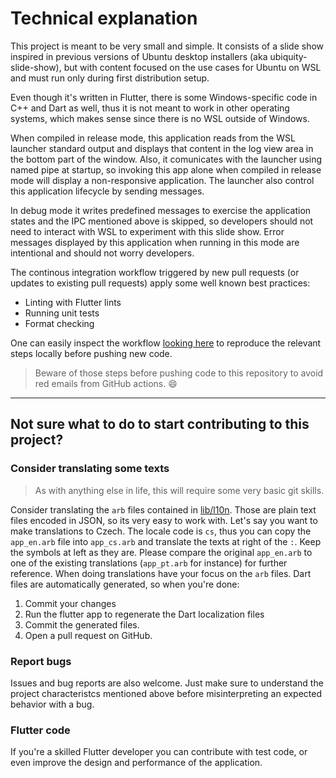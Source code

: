 # Technical explanation

This project is meant to be very small and simple. It consists of a slide show inspired in previous versions of Ubuntu desktop installers (aka ubiquity-slide-show), but with content focused on the use cases for Ubuntu on WSL and must run only during first distribution setup.

Even though it's written in Flutter, there is some Windows-specific code in C++ and Dart as well, thus it is not meant to work in other operating systems, which makes sense since there is no WSL outside of Windows.

When compiled in release mode, this application reads from the WSL launcher standard output and displays that content in the log view area in the bottom part of the window. Also, it comunicates with the launcher using named pipe at startup, so invoking this app alone when compiled in release mode will display a non-responsive application. The launcher also control this application lifecycle by sending messages.

In debug mode it writes predefined messages to exercise the application states and the IPC mentioned above is skipped, so developers should not need to interact with WSL to experiment with this slide show. Error messages displayed by this application when running in this mode are intentional and should not worry developers.

The continous integration workflow triggered by new pull requests (or updates to existing pull requests) apply some well known best practices:

- Linting with Flutter lints
- Running unit tests
- Format checking

One can easily inspect the workflow [looking here](../.github/workflows/flutter-ci.yaml) to reproduce the relevant steps locally before pushing new code.

> Beware of those steps before pushing code to this repository to avoid red emails from GitHub actions. :smile:

---

## Not sure what to do to start contributing to this project?


### Consider translating some texts

> As with anything else in life, this will require some very basic git skills.

Consider translating the `arb` files contained in [lib/l10n](../lib/l10n/). Those are plain text files encoded in JSON, so its very easy to work with. Let's say you want to make translations to Czech. The locale code is `cs`, thus you can copy the `app_en.arb` file into `app_cs.arb` and translate the texts at right of the `:`. Keep the symbols at left as they are. Please compare the original `app_en.arb` to one of the existing translations (`app_pt.arb` for instance) for further reference. When doing translations have your focus on the `arb` files. Dart files are automatically generated, so when you're done:

1. Commit your changes
1. Run the flutter app to regenerate the Dart localization files
1. Commit the generated files.
1. Open a pull request on GitHub.

### Report bugs

Issues and bug reports are also welcome. Just make sure to understand the project characteristcs mentioned above before misinterpreting an expected behavior with a bug.

### Flutter code

If you're a skilled Flutter developer you can contribute with test code, or even improve the design and performance of the application.